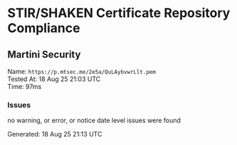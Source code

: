 # STIR/SHAKEN Certificate Repository Compliance

## Martini Security

Name: `https://p.mtsec.me/2e5a/QuLAybvwrLlt.pem`\
Tested At: 18 Aug 25 21:03 UTC\
Time: 97ms

### Issues

no warning, or error, or notice date level issues were found

Generated: 18 Aug 25 21:13 UTC